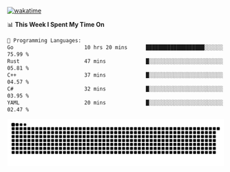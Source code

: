 [![wakatime](https://wakatime.com/badge/user/384f91c6-4eee-411f-8f3b-1b691f58a544.svg)](https://wakatime.com/@384f91c6-4eee-411f-8f3b-1b691f58a544)

<!--START_SECTION:waka-->
📊 **This Week I Spent My Time On** 

```text
💬 Programming Languages: 
Go                       10 hrs 20 mins      ███████████████████░░░░░░   75.99 % 
Rust                     47 mins             █░░░░░░░░░░░░░░░░░░░░░░░░   05.81 % 
C++                      37 mins             █░░░░░░░░░░░░░░░░░░░░░░░░   04.57 % 
C#                       32 mins             █░░░░░░░░░░░░░░░░░░░░░░░░   03.95 % 
YAML                     20 mins             █░░░░░░░░░░░░░░░░░░░░░░░░   02.47 % 
```


<!--END_SECTION:waka-->

<picture>
  <source media="(prefers-color-scheme: dark)" srcset="https://raw.githubusercontent.com/fuwx295/fuwx295/output/github-contribution-grid-snake-dark.svg">
  <source media="(prefers-color-scheme: light)" srcset="https://raw.githubusercontent.com/fuwx295/fuwx295/output/github-contribution-grid-snake.svg">
  <img alt="github contribution grid snake animation" src="https://raw.githubusercontent.com/fuwx295/fuwx295/output/github-contribution-grid-snake.svg">
</picture>
